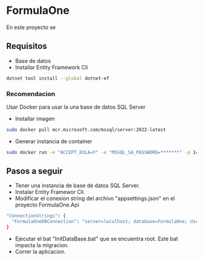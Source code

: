 # FormulaOne
En este proyecto se   

## Requisitos
* Base de datos
* Installar Entity Framework Cli
```bash
dotnet tool install --global dotnet-ef
```
### Recomendacion
Usar Docker para usar la una base de datos SQL Server

* Installar imagen
```bash
sudo docker pull mcr.microsoft.com/mssql/server:2022-latest
```

* Generar instancia de container
```bash
sudo docker run -e "ACCEPT_EULA=Y" -e "MSSQL_SA_PASSWORD=*******" -p 1433:1433 --name SqlServerDocker --hostname localhost -d mcr.microsoft.com/mssql/server:2022-latest
```
  
## Pasos a seguir
* Tener una instancia de base de datos SQL Server.
* Instalar Entity Framewor Cli.
* Modificar el conexion string del archivo "appsettings.json" en el proyecto FormulaOne.Api
```bash
"ConnectionStrings": {
  "FormulaOneDBConnection": "server=localhost; database=FormulaOne; User Id=sa; Password=**********; trustServerCertificate=true;"
}
```
* Ejecutar el bat "InitDataBase.bat" que se encuentra root. Este bat impacta la migracion.
* Correr la aplicacion.
